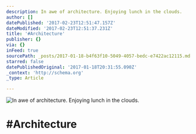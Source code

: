 ```yaml
---
description: In awe of architecture. Enjoying lunch in the clouds.
author: []
datePublished: '2017-02-23T12:51:47.157Z'
dateModified: '2017-02-23T12:51:37.231Z'
title: '#Architecture'
publisher: {}
via: {}
inFeed: true
sourcePath: _posts/2017-01-18-b4f63f10-5049-4057-bedc-e7422ac12115.md
starred: false
datePublishedOriginal: '2017-01-18T20:31:55.090Z'
_context: 'http://schema.org'
_type: Article

---
```

![In awe of architecture. Enjoying lunch in the clouds.](https://the-grid-user-content.s3-us-west-2.amazonaws.com/5f0f390d-f7ab-40e8-8c30-3ec7061e96fa.jpg)

# \#Architecture